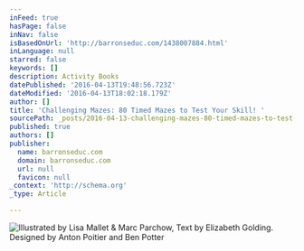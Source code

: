 ```yaml
---
inFeed: true
hasPage: false
inNav: false
isBasedOnUrl: 'http://barronseduc.com/1438007884.html'
inLanguage: null
starred: false
keywords: []
description: Activity Books
datePublished: '2016-04-13T19:48:56.723Z'
dateModified: '2016-04-13T18:02:18.179Z'
author: []
title: 'Challenging Mazes: 80 Timed Mazes to Test Your Skill! '
sourcePath: _posts/2016-04-13-challenging-mazes-80-timed-mazes-to-test-your-skill.md
published: true
authors: []
publisher:
  name: barronseduc.com
  domain: barronseduc.com
  url: null
  favicon: null
_context: 'http://schema.org'
_type: Article

---
```

![Illustrated by Lisa Mallet & Marc Parchow, Text by Elizabeth Golding. Designed by Anton Poitier and Ben Potter](https://s3-us-west-2.amazonaws.com/the-grid-img/p/476f7b1fd1dcc42ad4a2f52423a8f13962a9ed27.gif)